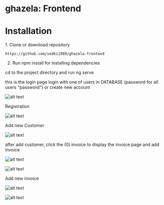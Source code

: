 ghazela: Frontend
=======

Installation
========================

1. Clone or download repository

    https://github.com/sedki1989/ghazela-frontend

2. Run npm install for installing dependencies

  cd to the project directory
  and run ng serve
 
this is the login page
login with one of users in DATABASE (password for all users "password") or create new account

![alt text](https://i.ibb.co/rdwfMLz/Capture1.jpg)

Registration

![alt text](https://i.ibb.co/qyzSsgY/Capture2.jpg)


Add new Customer

![alt text](https://i.ibb.co/m5p86Bm/Capture3.jpg)

after add customer, click the (0) invoice to display the invoice page and add invoice

![alt text](https://i.ibb.co/LNFgxDD/Capture4.jpg)

![alt text](https://i.ibb.co/mJRRFXt/Capture5.jpg)

Add new invoice

![alt text](https://i.ibb.co/BnHrTJX/Capture6.jpg)

![alt text](https://i.ibb.co/nDr7Yvr/Capture7.jpg)

